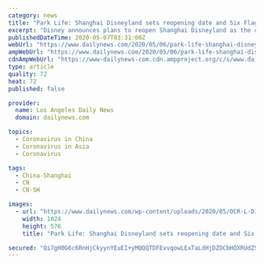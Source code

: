 ```yaml
---
category: news
title: "Park Life: Shanghai Disneyland sets reopening date and Six Flags rolls out post-coronavirus plan"
excerpt: "Disney announces plans to reopen Shanghai Disneyland as the company reveals its theme park division absorbed a $1 billion loss as a result of the COVID-19 pandemic. Six Flags, SeaWorld and Legoland roll out post-COVID-19 plans for reopening their theme parks with expanded health and safety protocols."
publishedDateTime: 2020-05-07T03:31:00Z
webUrl: "https://www.dailynews.com/2020/05/06/park-life-shanghai-disneyland-sets-reopening-date-and-six-flags-rolls-out-post-covid-19-plan/"
ampWebUrl: "https://www.dailynews.com/2020/05/06/park-life-shanghai-disneyland-sets-reopening-date-and-six-flags-rolls-out-post-covid-19-plan/amp/"
cdnAmpWebUrl: "https://www-dailynews-com.cdn.ampproject.org/c/s/www.dailynews.com/2020/05/06/park-life-shanghai-disneyland-sets-reopening-date-and-six-flags-rolls-out-post-covid-19-plan/amp/"
type: article
quality: 72
heat: 72
published: false

provider:
  name: Los Angeles Daily News
  domain: dailynews.com

topics:
  - Coronavirus in China
  - Coronavirus in Asia
  - Coronavirus

tags:
  - China-Shanghai
  - CN
  - CN-SH

images:
  - url: "https://www.dailynews.com/wp-content/uploads/2020/05/OCR-L-DISNEY-CORONAVIRUS-0124-FEATURED-3.jpg?w=1024&h=576"
    width: 1024
    height: 576
    title: "Park Life: Shanghai Disneyland sets reopening date and Six Flags rolls out post-coronavirus plan"

secured: "Qi7gH0G6c6RnHjCkyynYEuEI+yMQQQTDFEvvqowLExTaLdHjDZOCbHOXRUdZSiYAnCjWX2+7ZTdH7+bZpFlQyYAGslZgRInH91rcSWDEq/9aCKyZELHi0J/gCeg0HRymE9mhBbKUZYIHApLJv/+NMet1mu7gEwHKBpsoV4olROqGzOblSn2Qkog8FvtTc7y5W8sJvxhL6Iellv2mj3AYP7eTWKbZ6FJgs+6m5umSx8FgMf+SNDuNzonxc2XnIMdwIlq/6wAkpS1aYCingaZLNvCQB6kXBRv6k9wUu2pzBHoKpuhlLscr74ZceOdw+6kN1SDCRO3pcvi+dhBDEAqUuetMaDTW5EeLJT27ciznfPmHM1SCE70dWQ69USEWxR8nSZ+g6RK8ExnsQPR6KZPKmbtg5qe0yykJww2iR6ZN8M92l3fGIONU6qF8m3vVxgGLwqLEYCMDq+YAx6WnixVWbi0+jn/wGXP2LBSaZRDaR1o=;j02pH8TBZNlwrZPs6yabkQ=="
---
```


